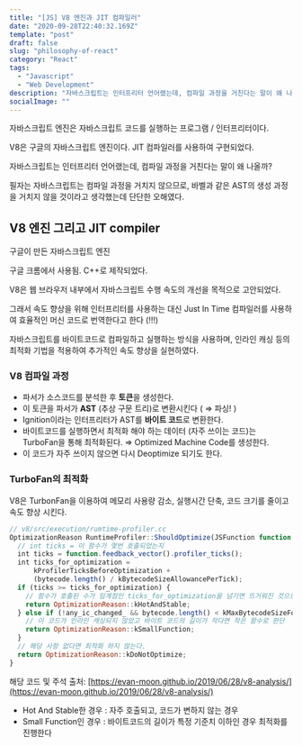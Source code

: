 ```yaml
---
title: "[JS] V8 엔진과 JIT 컴파일러"
date: "2020-09-28T22:40:32.169Z"
template: "post"
draft: false
slug: "philosophy-of-react"
category: "React"
tags:
  - "Javascript"
  - "Web Development"
description: "자바스크립트는 인터프리터 언어랬는데, 컴파일 과정을 거친다는 말이 왜 나올까?"
socialImage: ""
---
```


자바스크립트 엔진은 자바스크립트 코드를 실행하는 프로그램 / 인터프리터이다.

V8은 구글의 자바스크립트 엔진이다. JIT 컴파일러를 사용하여 구현되었다.

자바스크립트는 인터프리터 언어랬는데, 컴파일 과정을 거친다는 말이 왜 나올까?

필자는 자바스크립트는 컴파일 과정을 거치지 않으므로, 바벨과 같은 AST의 생성 과정을 거치지 않을 것이라고 생각했는데 단단한 오해였다.

## V8 엔진 그리고 JIT compiler

구글이 만든 자바스크립트 엔진

구글 크롬에서 사용됨. C++로 제작되었다.

V8은 웹 브라우저 내부에서 자바스크립트 수행 속도의 개선을 목적으로 고안되었다.

그래서 속도 향상을 위해 인터프리터를 사용하는 대신 Just In Time 컴파일러를 사용하여 효율적인 머신 코드로 번역한다고 한다 (!!!)

자바스크립트를 바이트코드로 컴파일하고 실행하는 방식을 사용하며, 인라인 캐싱 등의 최적화 기법을 적용하여 추가적인 속도 향상을 실현하였다.

### V8 컴파일 과정

- 파서가 소스코드를 분석한 후 **토큰**을 생성한다.
- 이 토큰을 파서가 **AST** (추상 구문 트리)로 변환시킨다 ( ⇒ 파싱! )
- Ignition이라는 인터프리터가 AST를 **바이트 코드**로 변환한다.
- 바이트코드를 실행하면서 최적화 해야 하는 데이터 (자주 쓰이는 코드)는 TurboFan을 통해 최적화된다. ⇒ Optimized Machine Code를 생성한다.
- 이 코드가 자주 쓰이지 않으면 다시 Deoptimize 되기도 한다.

### TurboFan의 최적화

V8은 TurbonFan을 이용하여 메모리 사용량 감소, 실행시간 단축, 코드 크기를 줄이고 속도 향상 시킨다.

```jsx
// v8/src/execution/rumtime-profiler.cc
OptimizationReason RuntimeProfiler::ShouldOptimize(JSFunction function, BytecodeArray bytecode) {
  // int ticks = 이 함수가 몇번 호출되었는지
  int ticks = function.feedback_vector().profiler_ticks();
  int ticks_for_optimization =
      kProfilerTicksBeforeOptimization +
      (bytecode.length() / kBytecodeSizeAllowancePerTick);
  if (ticks >= ticks_for_optimization) {
    // 함수가 호출된 수가 임계점인 ticks_for_optimization을 넘기면 뜨거워진 것으로 판단
    return OptimizationReason::kHotAndStable;
  } else if (!any_ic_changed_ && bytecode.length() < kMaxBytecodeSizeForEarlyOpt) {
    // 이 코드가 인라인 캐싱되지 않았고 바이트 코드의 길이가 작다면 작은 함수로 판단
    return OptimizationReason::kSmallFunction;
  }
  // 해당 사항 없다면 최적화 하지 않는다.
  return OptimizationReason::kDoNotOptimize;
}
```

해당 코드 및 주석 출처: [https://evan-moon.github.io/2019/06/28/v8-analysis/](https://evan-moon.github.io/2019/06/28/v8-analysis/)

- Hot And Stable한 경우 : 자주 호출되고, 코드가 변하지 않는 경우
- Small Function인 경우 : 바이트코드의 길이가 특정 기준치 이하인 경우 최적화를 진행한다
